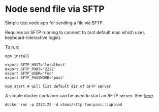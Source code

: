 # Node send file via SFTP

Simple test node app for sending a file via SFTP.

Requires an SFTP running to connect to (not default mac which uses keyboard-interactive login).

To run:

```
npm install

export SFTP_HOST='localhost'
export SFTP_PORT='2222'
export SFTP_USER='foo'
export SFTP_PASSWORD='pass'

npm start # will list default dir of SFTP server

```

A simple docker container can be used to start an SFTP server. See [here](https://github.com/atmoz/sftp).

```
docker run -p 2222:22 -d atmoz/sftp foo:pass:::upload
```